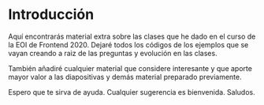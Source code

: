 # Introducción

Aquí encontrarás material extra sobre las clases que he dado en el curso de la EOI de Frontend 2020. Dejaré todos los códigos de los ejemplos que se vayan creando a raìz de las preguntas y evolución en las clases. 

También añadiré cualquier material que considere interesante y que aporte mayor valor a las diapositivas y demás material preparado previamente.

Espero que te sirva de ayuda. Cualquier sugerencia es bienvenida. Saludos.

